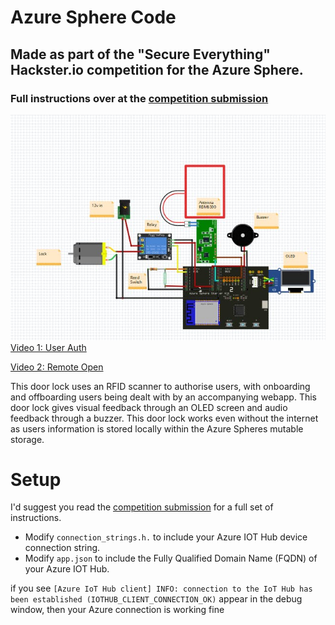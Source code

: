 # Azure Sphere Code
## Made as part of the "Secure Everything" Hackster.io competition for the Azure Sphere.
### Full instructions over at the [competition submission](https://www.hackster.io/lock-and-load/azure-sphere-iot-enabled-rfid-lock-e73f70)
![diagram](docs/pics/wiring.jpeg)
[Video 1: User Auth](https://youtu.be/Nx61jQrMt5E)

[Video 2: Remote Open](https://youtu.be/xl0Ke_jWDBY)


This door lock uses an RFID scanner to authorise users, with onboarding and offboarding users being dealt with by an accompanying webapp. This door lock gives visual feedback through an OLED screen and audio feedback through a buzzer. This door lock works even without the internet as users information is stored locally within the Azure Spheres mutable storage.

# Setup
I'd suggest you read the [competition submission](https://www.hackster.io/lock-and-load/azure-sphere-iot-enabled-rfid-lock-e73f70) for a full set of instructions.
* Modify ```connection_strings.h.``` to include your Azure IOT Hub device connection string.
* Modify ```app.json``` to include the Fully Qualified Domain Name (FQDN) of your Azure IOT Hub.

if you see ```[Azure IoT Hub client] INFO: connection to the IoT Hub has been established (IOTHUB_CLIENT_CONNECTION_OK)``` appear in the debug window, then your Azure connection is working fine


